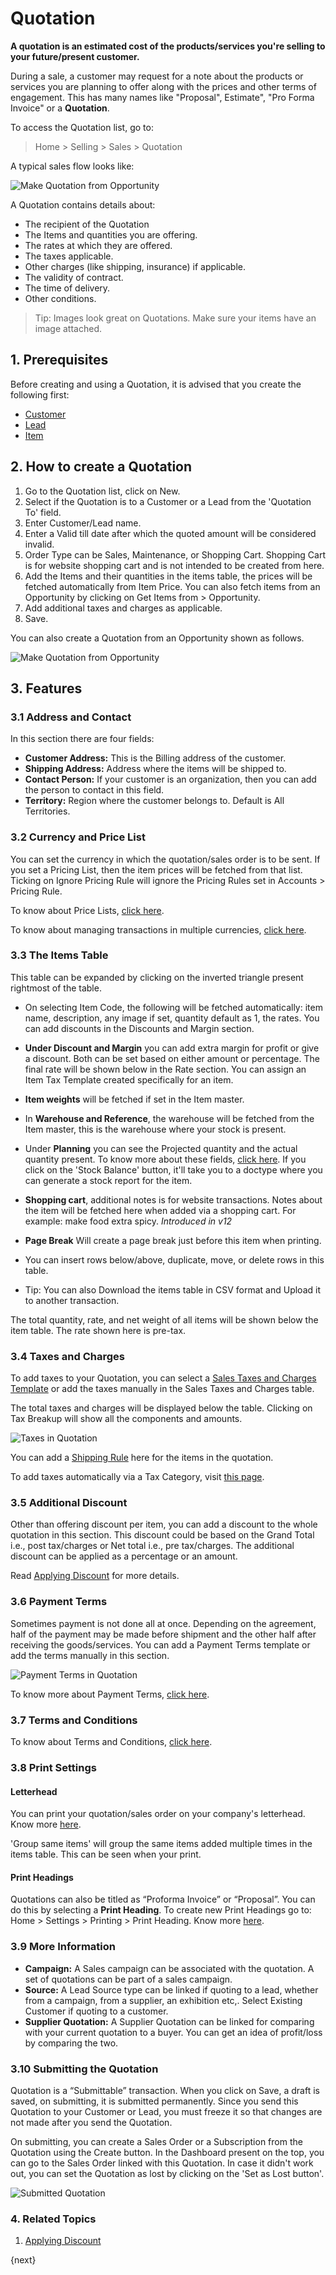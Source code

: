 <!-- add-breadcrumbs -->
# Quotation

**A quotation is an estimated cost of the products/services you're selling to your future/present customer.** 

During a sale, a customer may request for a note about the products
or services you are planning to offer along with the prices and other terms
of engagement. This has many names like "Proposal", Estimate", "Pro Forma
Invoice" or a **Quotation**.

To access the Quotation list, go to:
> Home > Selling > Sales > Quotation

A typical sales flow looks like:

<img class="screenshot" alt="Make Quotation from Opportunity" src="{{docs_base_url}}/assets/img/selling/selling-flow-quo.png">

A Quotation contains details about:

  * The recipient of the Quotation
  * The Items and quantities you are offering.
  * The rates at which they are offered.
  * The taxes applicable.
  * Other charges (like shipping, insurance) if applicable.
  * The validity of contract.
  * The time of delivery.
  * Other conditions.

> Tip: Images look great on Quotations. Make sure your items have an image attached.


## 1. Prerequisites
Before creating and using a Quotation, it is advised that you create the following first:

* [Customer](/docs/user/manual/en/CRM/customer)
* [Lead](/docs/user/manual/en/CRM/lead)
* [Item](/docs/user/manual/en/stock/item)

## 2. How to create a Quotation
1. Go to the Quotation list, click on New.
2. Select if the Quotation is to a Customer or a Lead from the 'Quotation To' field.
3. Enter Customer/Lead name.
1. Enter a Valid till date after which the quoted amount will be considered invalid.
1. Order Type can be Sales, Maintenance, or Shopping Cart. Shopping Cart is for website shopping cart and is not intended to be created from here.
4. Add the Items and their quantities in the items table, the prices will be fetched automatically from Item Price. You can also fetch items from an Opportunity by clicking on Get Items from > Opportunity.
5. Add additional taxes and charges as applicable.
6. Save.

You can also create a Quotation from an Opportunity shown as follows.

<img class="screenshot" alt="Make Quotation from Opportunity" src="{{docs_base_url}}/assets/img/selling/make-quote-from-opp.png">

## 3. Features

### 3.1 Address and Contact
In this section there are four fields:

* **Customer Address:** This is the Billing address of the customer.
* **Shipping Address:** Address where the items will be shipped to.
* **Contact Person:** If your customer is an organization, then you can add the person to contact in this field.
* **Territory:** Region where the customer belongs to. Default is All Territories. 

### 3.2 Currency and Price List
You can set the currency in which the quotation/sales order is to be sent. If you set a Pricing List, then the item prices will be fetched from that list. Ticking on Ignore Pricing Rule will ignore the Pricing Rules set in Accounts > Pricing Rule.

To know about Price Lists, [click here](/docs/user/manual/en/stock/price-lists).

To know about managing transactions in multiple currencies, [click here](/docs/user/manual/en/accounts/articles/managing-transactions-in-multiple-currency).

### 3.3 The Items Table
This table can be expanded by clicking on the inverted triangle present rightmost of the table.

* On selecting Item Code, the following will be fetched automatically: item name, description, any image if set, quantity default as 1, the rates. You can add discounts in the Discounts and Margin section. 
* **Under Discount and Margin** you can add extra margin for profit or give a discount. Both can be set based on either amount or percentage. The final rate will be shown below in the Rate section. You can assign an Item Tax Template created specifically for an item.
* **Item weights** will be fetched if set in the Item master.
* In **Warehouse and Reference**, the warehouse will be fetched from the Item master, this is the warehouse where your stock is present.
* Under **Planning** you can see the Projected quantity and the actual quantity present. To know more about these fields, [click here](/docs/user/manual/en/stock/projected-quantity). If you click on the 'Stock Balance' button, it'll take you to a doctype where you can generate a stock report for the item.
* **Shopping cart**, additional notes is for website transactions. Notes about the item will be fetched here when added via a shopping cart. For example: make food extra spicy. *Introduced in v12*
* **Page Break** Will create a page break just before this item when printing.

* You can insert rows below/above, duplicate, move, or delete rows in this table.

* Tip: You can also Download the items table in CSV format and Upload it to another transaction.

The total quantity, rate, and net weight of all items will be shown below the item table. The rate shown here is pre-tax.

### 3.4 Taxes and Charges
To add taxes to your Quotation, you can select a [Sales Taxes and Charges Template](/docs/user/manual/en/selling/sales-taxes-and-charges-template) or add the taxes manually in the Sales Taxes and Charges table.

The total taxes and charges will be displayed below the table. Clicking on Tax Breakup will show all the components and amounts.

<img class="screenshot" alt="Taxes in Quotation" src="{{docs_base_url}}/assets/img/selling/quotation-taxes.png">

You can add a [Shipping Rule](/docs/user/manual/en/selling/shipping-rule) here for the items in the quotation.

To add taxes automatically via a Tax Category, visit [this page](/docs/user/manual/en/accounts/tax-category).

### 3.5 Additional Discount
Other than offering discount per item, you can add a discount to the whole quotation in this section. This discount could be based on the Grand Total i.e., post tax/charges or Net total i.e., pre tax/charges. The additional discount can be applied as a percentage or an amount.

Read [Applying Discount](/docs/user/manual/en/selling/articles/applying-discount) for more details.

### 3.6 Payment Terms
Sometimes payment is not done all at once. Depending on the agreement, half of the payment may be made before shipment and the other half after receiving the goods/services. You can add a Payment Terms template or add the terms manually in this section.

<img class="screenshot" alt="Payment Terms in Quotation" src="{{docs_base_url}}/assets/img/selling/quotation-payment-terms.png">

To know more about Payment Terms, [click here](/docs/user/manual/en/accounts/payment-terms).

### 3.7 Terms and Conditions
To know about Terms and Conditions, [click here](/docs/user/manual/en/setting-up/print/terms-and-conditions).

### 3.8 Print Settings
#### Letterhead
You can print your quotation/sales order on your company's letterhead. Know more [here](/docs/user/manual/en/setting-up/print/letter-head).

'Group same items' will group the same items added multiple times in the items table. This can be seen when your print.

#### Print Headings
Quotations can also be titled as “Proforma Invoice” or “Proposal”.
You can do this by selecting a **Print Heading**. To create new Print Headings go to: Home > Settings > Printing > Print Heading. Know more [here](/docs/user/manual/en/setting-up/print/print-headings).

### 3.9 More Information
* **Campaign:** A Sales campaign can be associated with the quotation. A set of quotations can be part of a sales campaign.
* **Source:** A Lead Source type can be linked if quoting to a lead, whether from a campaign, from a supplier, an exhibition etc,. Select Existing Customer if quoting to a customer.
* **Supplier Quotation:** A Supplier Quotation can be linked for comparing with your current quotation to a buyer. You can get an idea of profit/loss by comparing the two.

### 3.10 Submitting the Quotation
Quotation is a “Submittable” transaction. When you click on Save, a draft is saved, on submitting, it is submitted permanently. Since you send this Quotation to
your Customer or Lead, you must freeze it so that changes are not made after
you send the Quotation.

On submitting, you can create a Sales Order or a Subscription from the Quotation using the Create button. In the Dashboard present on the top, you can go to the Sales Order linked with this Quotation. In case it didn't work out, you can set the Quotation as lost by clicking on the 'Set as Lost button'.

<img class="screenshot" alt="Submitted Quotation" src="{{docs_base_url}}/assets/img/selling/submitted-quotation.png">

### 4. Related Topics
1. [Applying Discount](/docs/user/manual/en/selling/articles/applying-discount)

{next}
